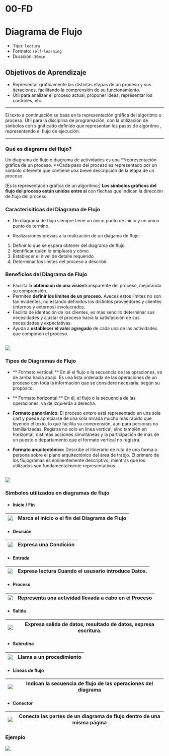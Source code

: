 # 00-FD
# Diagrama de Flujo
* Tipo: `lectura`
* Formato: `self-learning` 
* Duración: `30min`

## Objetivos de Aprendizaje
* Representar gráficamente las distintas etapas de un proceso y sus iteraciones, facilitando la comprensión de su funcionamiento.
* Útil para analizar el proceso actual, proponer ideas, representar los controles, etc.	

***

El texto a continuación se basa en la representación gráfica del algoritmo o proceso.
Útil para la disciplina de programación, con la utilización de simbolos con significado definido que representan los pasos de algoritmo , representando el flujo de ejecución.
***

### Qué es diagrama del flujo?
Un diagrama de flujo o diagrama de actividades es una **representación gráfica de un proceso. **Cada paso del proceso es representado por un símbolo diferente que contiene una breve descripción de la etapa de un proceso.

[Es la representacón gráfica de un algoritmo;] **Los símbolos gráficos del flujo del proceso están unidos entre si** con flechas que indican la dirección de flujo del proceso.

### Caracterisiticas del Diagrama de Flujo
* Un diagrama de flujo siempre tiene un único punto de inicio y un único punto de termino. 

* Realizaciones previas a la realización de un diagama de flujo:
 1. Definir lo que se espera obtener del diagrama de flujo.
 2. Identificar quién lo empleará y cómo.
 3. Establecer el nivel de detalle requerido.
 4. Determinar los límites del proceso a describir.
 
 
 
### Beneficios del Diagrama de Flujo
	
* Facilita la **obtención de una visión**transparente del proceso, mejorando su comprensión.
* Permiten **definir los límites de un proceso.** Aveces estos límites no son tan evidentes, no estando definidos los distintos proveedores y clientes (internos y externos) involucrados.
* Facilita de identación de los clientes, es más sencillo determinar sus necesidades y ajustar el proceso hacia la satisfacción de sus necesidades y expectativas.
* Ayuda a **establecer el valor agregado** de cada una de las actividades que componen el proceso.

![](http://prograufro.blogspot.es/img/diagramadeflujo.png)
-----------

### Tipos de Diagramas de Flujo
 * ** Formato vertical: ** En él el flujo o la secuencia de las opraciones, va de arriba hacia abajo. Es una lista ordenada de las operaciones de un proceso con toda la información que se considere necesaria, según su propósito.
 
 * ** Formato horizontal:** En él, el flujo o la secuencia de las operaciones, va de izquierda a derecha.
 
 * **Formato panorámico:** El proceso entero está representado en una sola cart y puede apreciarse de una sola mirada mucho más rápido que leyendo el texto, lo que facilita su comprensión, aun para personas no familiarizadas. Registra no solo en línea vertical, sino también en horizontal, distintas acciones simultáneas y la participación de más de un puesto o departamento que el formato vertical no registra.
 
 * **Formato arquitectónico:** Describe el itinerario de ruta de una forma o persona sobre el plano arquitectónico del área de trabjo. El primero de los flujogramas es eminentemente descriptivo, mientras que los utilizados son fundamentalmente representativos. 

![](https://img.haikudeck.com/mi/351beea12c33722ae8f7de3d95fb4a58.jpg)
-----------


### Símbolos utilizados en diagramas de flujo
* #### Inicio / Fin

![](https://pablomonteserin.com/apuntes/diagramas-flujo/img/inicio-fin.svg) | Marca el inicio o el fin del Diagrama de Flujo
-- | --


* #### Decisión

![](http://www.monografias.com/trabajos60/diagrama-flujo-datos/Image26492.gif) | Expresa una Condición
-- | --


   
* #### Entrada

![](https://resethn.files.wordpress.com/2013/03/image9.png) | Expresa lectura Cuando el ususario introduce Datos.
-- | --

 
   
* #### Proceso

![](http://comosellama.net/wp-content/uploads/2015/05/Como-se-llaman-las-figuras-de-4-lados-rect%C3%A1ngulo.jpg) | Representa una actividad llevada a cabo en el Proceso
-- | --
   
* #### Salida

![](http://comosellama.net/wp-content/uploads/2015/05/Como-se-llaman-las-figuras-de-4-lados-rect%C3%A1ngulo.jpg) | Expresa salida de datos, resultado de datos, expresa escritura.
-- | --

* #### Subrutina

![](http://png-2.vector.me/files/images/1/5/151126/flowchart_subroutine_icon_symbol_clip_art_thumb.jpg) | Llama a un procedimiento
-- | --

* #### Líneas de flujo

![](http://3.bp.blogspot.com/-RuwSgAKdffM/VVURPKlAoSI/AAAAAAAACK0/n4oLFwbIswo/s1600/lineas%2Bde%2Bflujo.png) | Indican la secuencia de flujo de las operaciones del diagrama
-- | --

* #### Conector

![](https://cdn2.louis.de/content/catalogue/articles/img170x170/10050239_920_FR_06.JPG) | Conecta las partes de un diagrama de flujo dentro de una misma página
-- | --


### Ejemplo

![](https://image.slidesharecdn.com/diagramasdeflujo-090805231936-phpapp01/95/diagramas-de-flujo-2-728.jpg?cb=1249514389)

